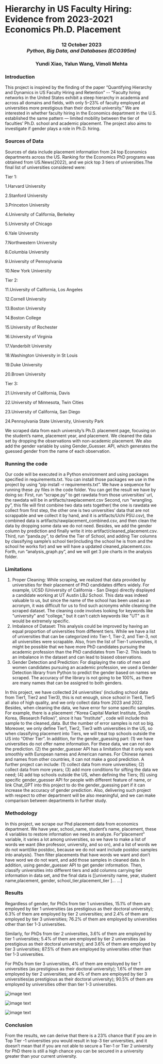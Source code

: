 # Hierarchy in US Faculty Hiring: Evidence from 2023-2021 Economics Ph.D. Placement 
<h3 align="center" id="heading"> 12 October 2023 <br> 
<em> Python, Big Data, and Databases (ECO395m)  </em> <br> <h3>
<h3 align="center" id="heading"> Yundi Xiao, Yalun Wang, Vimoli Mehta </h3>

<h3>Introduction </h3>
This project is inspired by the finding of the paper “Quantifying Hierarchy and Dynamics in US Faculty Hiring and Retention” -- "Faculty hiring networks in the United States exhibit a steep hierarchy in academia and across all domains and fields, with only 5–23% of faculty employed at universities more prestigious than their doctoral university.” We are interested in whether faculty hiring in the Economics department in the U.S. established the same pattern — limited mobility between the tier of faculties’ Ph.D. school and academic placement. The project also aims to investigate if gender plays a role in Ph.D. hiring. 
<h3> Sources of Data </h3>
Sources of data include placement information from 24 top Economics departments across the US.  Ranking for the Economics PhD programs was obtained from US.News(2022), and we pick top 3 tiers of universities.The final list of universities considered were:

Tier 1:

1.Harvard University

2.Stanford University

3.Princeton University

4.University of California, ​Berkeley

5.University of Chicago

6.Yale University

7.Northwestern University

8.Columbia University

9.University of Pennsylvania

10.New York University

Tier 2:

11.University of California, ​Los Angeles

12.Cornell University

13.Boston University

14.Boston College

15.University of Rochester

16.University of Virginia

17.Vanderbilt University

18.Washington University in St Louis

19.Duke University

20.Brown University

Tier 3: 

21.University of California, Davis

22.University of Minnesota, Twin Cities

23.University of California, ​San Diego

24.Pennsylvania State University, ​University Park

We scraped data from each university’s Ph.D. placement page, focusing on the student’s name, placement year, and placement. We cleaned the data set by dropping the observations with non-academic placement. We also add the gender variable by using Gender_Guesser. API, which generates the guessed gender from the name of each observation. 

<h3> Running the code </h3>
Our code will be executed in a Python environment and using packages specified in requirements.txt. You can install those packages we use in the project by using “pip install -r requirements.txt”. We have a sequence for running these .py files in the code folder.  You can get the result we have by doing so: 
First, run “scrape.py” to get rawdata from those universities’ url, the rawdata will be in artifacts/rawplacement.csv
Second, run “wrangling. py”, this file will first combine two data sets together( the one is rawdata we collect from first step, the other one is two universities’ data that are not scrappable and we collect it by hand, and it is artifacts/Uchi PSU.csv), the combined data is artifacts/rawplacement_combined.csv, and then clean the data by dropping some data we do not need. Besides, we add the gender column by prediction and finally write it into artifact/cleaned_placement.csv.
Third, run “panda.py”, to define the Tier of School, and adding Tier columns by classifying sample’s school tier(including the school he is from and the school he works for) and we will 
have a updated cleaned_placement.csv.
Forth, run “analysis_graph.py”, and we will get 3 pie charts in the analysis folder.

<h3> Limitations </h3> 
<ol>
  <li>Proper Cleaning: While scraping, we realized that data provided by universities for their placement of PhD candidates differs widely. For example, UCSD (University of California - San Diego) directly displayed a candidate working at UT Austin LBJ School. This data was indeed valuable to us, but since the name of the school has been used as an acronym, it was difficult for us to find such acronyms while cleaning the scraped dataset. The cleaning code involves looking for keywords like "university" and "college," but it can't catch keywords like "UT" as it would be extremely specific.</li>
  <li>Imbalance of Dataset: This analysis could be improved by having an equal proportion of universities from different tiers. While we have a list of universities that can be categorized into Tier-1, Tier-2, and Tier-3, not all universities were scrapable. Also, from the list of Tier-1 universities, it might be possible that we have more PhD candidates pursuing the academic profession than the PhD candidates from Tier-2. This leads to an imbalance in the dataset and can lead to biased observations.</li>
  <li>Gender Detection and Prediction: For displaying the ratio of men and women candidates pursuing an academic profession, we used a Gender Detection library from Python to predict the gender based on names we scraped. The accuracy of the library is not going to be 100%, as there are many names that can be assigned to both genders.</li>
</ol>

In this project, we have collected 24 universities’ (including school data from Tier1, Tier2 and Tier3), this is not enough, since school in Tier4, Tier5 all also of high quality, and we only collect data from 2023 and 2022. Besides, when cleaning the data, we have error for some specific samples. For example, there is a placement :“Korea Capital Market Institute, South Korea, (Research Fellow)”, since it has “Institute” , code will include this sample to the cleaned_data. But the number of error samples is not so big. Moreover, we only define Tier1, Tier2, Tier3 with universities in the US, so when classifying placement into Tiers, we will treat top schools outside the US into “Other Tier”. In addition, for the gender_guessing part: (1) we have universities do not offer name information. For these data, we can not do the prediction. (2) the gender_guesser API has a limitation that it only work smoothly with European names and American names. For Chinese names and names from other countries, it can not make a good prediction. A further project can include: (1) collect data from more universities; (2) collect data from more years; (3) add more conditions for sifting the data we need; (4) add top schools outside the US, when defining the Tiers; (5) using specific gender_guesser API for people with different feature of name, or link Chat_GPT into this project to do the gender_guessing part if it can increase the accuracy of gender prediction.
Also, delivering such project with respect to other department will be also meaningful, and we can make comparison between departments in further study.

<h3> Methodology </h3> 
In this project, we scrape our Phd placement data from economics department. We have year, school_name, student’s name, placement, these 4 variables to restore information we need in analyze. For“placement” variable, it varies a lot among universities, so we have to make a list of words we want (like professor, university, and so on), and a list of words we do not want(like postdoc, because we do not want include postdoc samples into analysis). Then filter placements that have words we want and don’t have word we do not want, and add those samples in cleaned data. In addition, using gender_guesser API to get gender information. Then, classify universities into different tiers and add columns carrying tier information in data set, and the final data is [[university name, year, student name,placement, gender, school_tier,placement_tier ]... ...]
<h3> Results </h3> 

Regardless of gender, for PhDs from tier 1 universities, 15.1% of them are employed by tier 1 universities (as prestigious as their doctoral university);  6.3%  of them are employed by tier 2 universities; and 2.4% of them are employed by tier 3 universities; 76.2% of them are employed by universities other than tier 1-3 universities. 

Similarly, for PhDs from tier 2 universities, 3.6% of them are employed by tier 1 universities;  5.4%  of them are employed by tier 2 universities (as prestigious as their doctoral university); and 3.6% of them are employed by tier 3 universities; 87.5% of them are employed by universities other than tier 1-3 universities.

For PhDs from tier 3 universities, 4% of them are employed by tier 1 universities (as prestigious as their doctoral university);  1.6%  of them are employed by tier 2 universities; and 4% of them are employed by tier 3 universities(as prestigious as their doctoral university); 90.5% of them are employed by universities other than tier 1-3 universities.

![image text](./analysis/overall_tier_distribution.png)



![image text](./analysis/female_tier_distribution.png)

 

![image text](./analysis/male_tier_distribution.png)



<h3> Conclusion </h3> 
From the results, we can derive that there is a 23% chance that if you are in Top Tier -1 universities you would result in top-3 tier universities, and it doesn’t mean that if you are not able to secure a Tier-1 or Tier 2 university for PhD there is still a high chance you can be secured in a university greater than your current university.
